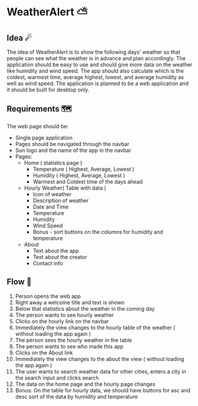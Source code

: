 # WeatherAlert ⛅

## Idea ☄

The idea of WeatherAlert is to show the following days' weather so that people can see what the weather is in advance
and plan accordingly. The application should be easy to use and should give more data on the weather like humidity and
wind speed. The app should also calculate which is the coldest, warmest time, average highest, lowest, and average
humidity as well as wind speed. The application is planned to be a web application and it should be built for desktop
only.

## Requirements 🗺

The web page should be:

* Single page application
* Pages should be navigated through the navbar
* Sun logo and the name of the app in the navbar
* Pages:
    * Home ( statistics page )
        * Temperature ( Highest, Average, Lowest )
        * Humidity ( Highest, Average, Lowest )
        * Warmest and Coldest time of the days ahead
    * Hourly Weather( Table with data )
        * Icon of weather
        * Description of weather
        * Date and Time
        * Temperature
        * Humidity
        * Wind Speed
		* Bonus - sort buttons on the columns for humidity and temperature
    * About
        * Text about the app
        * Text about the creator
        * Contact info

## Flow 🌈

1. Person opens the web app
2. Right away a welcome title and text is shown
3. Below that statistics about the weather in the coming day
4. The person wants to see hourly weather
5. Clicks on the hourly link on the navbar
6. Immediately the view changes to the hourly table of the weather ( without loading the app again )
7. The person sees the hourly weather in the table
8. The person wants to see who made this app
9. Clicks on the About link
10. Immediately the view changes to the about the view ( without loading the app again )
11. The user wants to search weather data for other cities, enters a city in the search input and clicks search
12. The data on the home page and the hourly page changes
13. Bonus: On the table for hourly data, we should have buttons for asc and desc sort of the data by humidity and temperature

